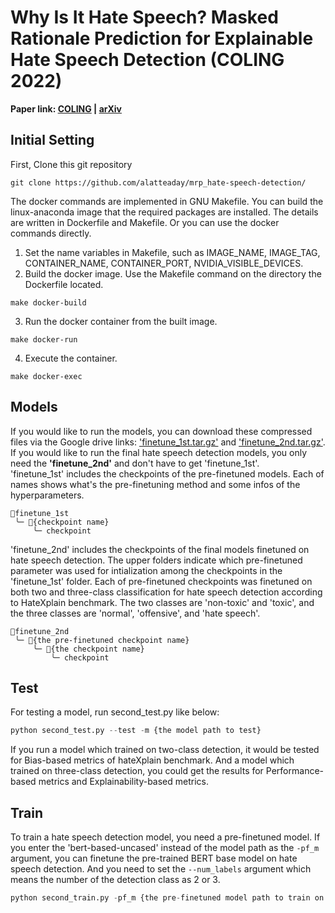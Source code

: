 # Why Is It Hate Speech? Masked Rationale Prediction for Explainable Hate Speech Detection (COLING 2022)
**Paper link: [COLING](https://aclanthology.org/2022.coling-1.577/)  |  [arXiv](https://arxiv.org/abs/2211.00243)** <br>

## Initial Setting
First, Clone this git repository
```
git clone https://github.com/alatteaday/mrp_hate-speech-detection/
```
The docker commands are implemented in GNU Makefile. You can build the linux-anaconda image that the required packages are installed. The details are written in Dockerfile and Makefile. Or you can use the docker commands directly. 
1. Set the name variables in Makefile, such as IMAGE_NAME, IMAGE_TAG, CONTAINER_NAME, CONTAINER_PORT, NVIDIA_VISIBLE_DEVICES.
2. Build the docker image. Use the Makefile command on the directory the Dockerfile located.
```
make docker-build
```
3. Run the docker container from the built image.
```
make docker-run
```
4. Execute the container.
```
make docker-exec
```

## Models
If you would like to run the models, you can download these compressed files via the Google drive links: ['finetune_1st.tar.gz'](https://drive.google.com/file/d/1BCbgKYNH1-uI_hB18dHRez-Sr3F3VFu4/view?usp=share_link) and ['finetune_2nd.tar.gz'](https://drive.google.com/file/d/1cHpBFWFWq8-o6vLFAbDVcm5Mt2SZY_l8/view?usp=share_link). If you would like to run the final hate speech detection models, you only need the **'finetune_2nd'** and don't have to get 'finetune_1st'. <br>
'finetune_1st' includes the checkpoints of the pre-finetuned models. Each of names shows what's the pre-finetuning method and some infos of the hyperparameters.
```
📁finetune_1st
 ╰─ 📁{checkpoint name}
     ╰─ checkpoint
```
'finetune_2nd' includes the checkpoints of the final models finetuned on hate speech detection. The upper folders indicate which pre-finetuned parameter was used for intialization among the checkpoints in the 'finetune_1st' folder. Each of pre-finetuned checkpoints was finetuned on both two and three-class classification for hate speech detection according to HateXplain benchmark. The two classes are 'non-toxic' and 'toxic', and the three classes are 'normal', 'offensive', and 'hate speech'.

```
📁finetune_2nd
 ╰─ 📁{the pre-finetuned checkpoint name}
     ╰─ 📁{the checkpoint name}
         ╰─ checkpoint 
```

## Test
For testing a model, run second_test.py like below:
```python
python second_test.py --test -m {the model path to test}
```
If you run a model which trained on two-class detection, it would be tested for Bias-based metrics of hateXplain benchmark. And a model which trained on three-class detection, you could get the results for Performance-based metrics and Explainability-based metrics. 
## Train
To train a hate speech detection model, you need a pre-finetuned model. If you enter the 'bert-based-uncased' instead of the model path as the ```-pf_m``` argument, you can finetune the pre-trained BERT base model on hate speech detection. And you need to set the ```--num_labels``` argument which means the number of the detection class as 2 or 3. 
```python
python second_train.py -pf_m {the pre-finetuned model path to train on hate speech detection} --num_labels {the number of classes: 2 or 3}
```

